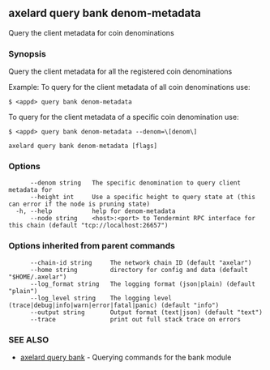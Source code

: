 ## axelard query bank denom-metadata

Query the client metadata for coin denominations

### Synopsis

Query the client metadata for all the registered coin denominations

Example:
To query for the client metadata of all coin denominations use:

```
$ <appd> query bank denom-metadata
```

To query for the client metadata of a specific coin denomination use:

```
$ <appd> query bank denom-metadata --denom=\[denom\]
```

```
axelard query bank denom-metadata [flags]
```

### Options

```
      --denom string   The specific denomination to query client metadata for
      --height int     Use a specific height to query state at (this can error if the node is pruning state)
  -h, --help           help for denom-metadata
      --node string    <host>:<port> to Tendermint RPC interface for this chain (default "tcp://localhost:26657")
```

### Options inherited from parent commands

```
      --chain-id string     The network chain ID (default "axelar")
      --home string         directory for config and data (default "$HOME/.axelar")
      --log_format string   The logging format (json|plain) (default "plain")
      --log_level string    The logging level (trace|debug|info|warn|error|fatal|panic) (default "info")
      --output string       Output format (text|json) (default "text")
      --trace               print out full stack trace on errors
```

### SEE ALSO

- [axelard query bank](/cli-docs/v0_27_0/axelard_query_bank) - Querying commands for the bank module
